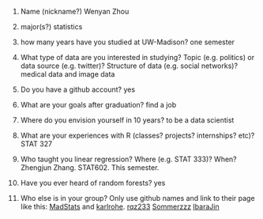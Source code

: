 1) Name (nickname?)
Wenyan Zhou


2) major(s?)
statistics


3) how many years have you studied at UW-Madison?
one semester


4) What type of data are you interested in studying?  Topic (e.g. politics) or data source (e.g. twitter)? Structure of data (e.g. social networks)? 
medical data and image data


5) Do you have a github account?
yes


6) What are your goals after graduation?
find a job


7) Where do you envision yourself in 10 years?
to be a data scientist


8) What are your experiences with R (classes? projects? internships? etc)?  
STAT 327


9) Who taught you linear regression?  Where (e.g. STAT 333)?  When?
Zhengjun Zhang. STAT602. This semester.


10)  Have you ever heard of random forests?
yes


11)  Who else is in your group?  Only use github names and link to their page like this:  [MadStats](https://github.com/MadStats) and [karlrohe](https://github.com/karlrohe).
[rqz233](https://github.com/rqz233)
[Sommerzzz](https://github.com/Sommerzzz)
[IbaraJin](https://github.com/IbaraJin)
